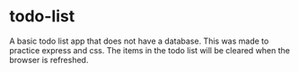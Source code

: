 # todo-list
A basic todo list app that does not have a database. This was made to practice express and css. The items in the todo list will be cleared when the browser is refreshed.
